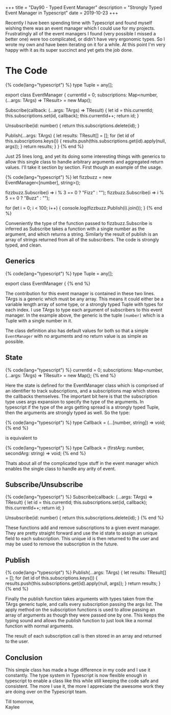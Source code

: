 +++
title = "Day90 - Typed Event Manager"
description = "Strongly Typed Event Manager in Typescript"
date = 2019-10-23
+++

Recently I have been spending time with Typescript and found myself wishing there was an event manager which I could use
for my projects. Frustratingly all of the event managers I found (very possible I missed a better one) were too
complicated, or didn't have very ergonomic types. So I wrote my own and have been iterating on it for a while. At this
point I'm very happy with it as its super succinct and yet gets the job done.

# The Code

{% code(lang="typescript") %}
type Tuple = any[];

export class EventManager<TArgs extends Tuple = [], TResult = void> {
  currentId = 0;
  subscriptions: Map<number, (...args: TArgs) => TResult> = new Map();

  Subscribe(callback: (...args: TArgs) => TResult) {
    let id = this.currentId;
    this.subscriptions.set(id, callback);
    this.currentId++;
    return id;
  }

  Unsubscribe(id: number) {
    return this.subscriptions.delete(id);
  }

  Publish(...args: TArgs) {
    let results: TResult[] = [];
    for (let id of this.subscriptions.keys()) {
      results.push(this.subscriptions.get(id).apply(null, args));
    }
    return results;
  }
}
{% end %}

Just 25 lines long, and yet its doing some interesting things with generics to allow this single class to handle
arbitrary arguments and aggregated return values. I'll take it section by section. First though an example of the
usage.

{% code(lang="typescript") %}
let fizzbuzz = new EventManager<[number], string>();

fizzbuzz.Subscribe(i => i % 3 == 0 ? "Fizz" : "");
fizzbuzz.Subscribe(i => i % 5 == 0 ? "Buzz" : "");

for (let i = 0; i < 100; i++) {
  console.log(fizzbuzz.Publish(i).join());
}
{% end %}

Conveniently the type of the function passed to fizzbuzz.Subscribe is inferred as Subscribe takes a function with a
single number as the argument, and which returns a string. Similarly the result of publish is an array of strings
returned from all of the subscribers. The code is strongly typed, and clean.

## Generics

{% code(lang="typescript") %}
type Tuple = any[];

export class EventManager<TArgs extends Tuple = [], TResult = void> {
{% end %}

The contribution for this event manager is contained in these two lines. TArgs is a generic which must be any array.
This means it could either be a variable length array of some type, or a strongly typed Tuple with types for each index.
I use TArgs to type each argument of subscribers to this event manager. In the example above, the generic is the tuple
`[number]` which is a Tuple with a single number in it.

The class definition also has default values for both so that a simple `EventManager` with no arguments and no return
value is as simple as possible.

## State

{% code(lang="typescript") %}
currentId = 0;
subscriptions: Map<number, (...args: TArgs) => TResult> = new Map();
{% end %}

Here the state is defined for the EventManager class which is comprised of an identifier to track subscriptions, and a
subscriptions map which stores the callbacks themselves. The important bit here is that the subscription type uses args
expansion to specify the type of the arguments. In typescript if the type of the args getting spread is a strongly typed
Tuple, then the arguments are strongly typed as well. So the type:

{% code(lang="typescript") %}
type Callback = (...[number, string]) => void;
{% end %}

is equivalent to

{% code(lang="typescript") %}
type Callback = (firstArg: number, secondArg: string) => void;
{% end %}

Thats about all of the complicated type stuff in the event manager which enables the single class to handle any arity of
event.

## Subscribe/Unsubscribe

{% code(lang="typescript") %}
Subscribe(callback: (...args: TArgs) => TResult) {
  let id = this.currentId;
  this.subscriptions.set(id, callback);
  this.currentId++;
  return id;
}

Unsubscribe(id: number) {
  return this.subscriptions.delete(id);
}
{% end %}

These functions add and remove subscriptions to a given event manager. They are pretty straight forward and use the id
state to assign an unique field to each subscription. This unique id is then returned to the user and may be used to
remove the subscription in the future.

## Publish

{% code(lang="typescript") %}
Publish(...args: TArgs) {
  let results: TResult[] = [];
  for (let id of this.subscriptions.keys()) {
    results.push(this.subscriptions.get(id).apply(null, args));
  }
  return results;
}
{% end %}

Finally the publish function takes arguments with types taken from the TArgs generic tuple, and calls every subscription
passing the args list. The apply method on the subscription functions is used to allow passing an array of arguments as
though they were passed one by one. This keeps the typing sound and allows the publish function to just look like a
normal function with normal arguments.

The result of each subscription call is then stored in an array and returned to the user.

## Conclusion

This simple class has made a huge difference in my code and I use it constantly. The type system in Typescript is now flexible 
enough in typescript to enable a class like this while still keeping the code safe and consistent. The more I use it,
the more I appreciate the awesome work they are doing over on the Typescript team.

Till tomorrow,  
Kaylee
